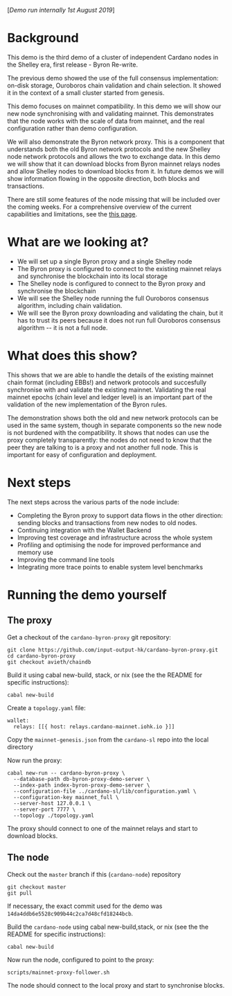 [_Demo run internally 1st August 2019_]

# Background
This demo is the third demo of a cluster of independent Cardano nodes in the Shelley era, first release - Byron Re-write.

The previous demo showed the use of the full consensus implementation: on-disk storage, Ouroboros chain validation  and chain selection. It showed it in the context of a small cluster started from genesis.

This demo focuses on mainnet compatibility. In this demo we will show our new node synchronising with and validating mainnet. This demonstrates that the node works with the scale of data from mainnet, and the real configuration rather than demo configuration.

We will also demonstrate the Byron network proxy. This is a component that understands both the old Byron network protocols and the new Shelley node network protocols and allows the two to exchange data. In this demo we will show that it can download blocks from Byron mainnet relays nodes and allow Shelley nodes to download blocks from it. In future demos we will show information flowing in the opposite direction, both blocks and transactions.

There are still some features of the node missing that will be included over the coming weeks. For a comprehensive overview of the current capabilities and limitations, see the [this page](https://github.com/input-output-hk/cardano-node-wiki/wiki/Cardano-Haskell-Node-Capabilities).

# What are we looking at?

* We will set up a single Byron proxy and a single Shelley node
* The Byron proxy is configured to connect to the existing mainnet relays and synchronise the blockchain into its local storage
* The Shelley node is configured to connect to the Byron proxy and synchronise the blockchain
* We will see the Shelley node running the full Ouroboros consensus algorithm, including chain validation.
* We will see the Byron proxy downloading and validating the chain, but it has to trust its peers because it does not run full Ouroboros consensus algorithm -- it is not a full node.

# What does this show?
This shows that we are able to handle the details of the existing mainnet chain format (including EBBs!) and network protocols and succesfully synchronise with and validate the existing mainnet. Validating the real mainnet epochs (chain level and ledger level) is an important part of the validation of the new implementation of the Byron rules.

The demonstration shows both the old and new network protocols can be used in the same system, though in separate components so the new node is not burdened with the compatibility. It shows that nodes can use the proxy completely transparently: the nodes do not need to know that the peer they are talking to is a proxy and not another full node. This is important for easy of configuration and deployment.

# Next steps
The next steps across the various parts of the node include:
- Completing the Byron proxy to support data flows in the other direction: sending blocks and transactions from new nodes to old nodes.
- Continuing integration with the Wallet Backend
- Improving test coverage and infrastructure across the whole system
- Profiling and optimising the node for improved performance and memory use
- Improving the command line tools
- Integrating more trace points to enable system level benchmarks

# Running the demo yourself

## The proxy

Get a checkout of the `cardano-byron-proxy` git repository:
```
git clone https://github.com/input-output-hk/cardano-byron-proxy.git
cd cardano-byron-proxy
git checkout avieth/chaindb
```
Build it using cabal new-build, stack, or nix (see the the README for specific instructions):
```
cabal new-build
```
Create a `topology.yaml` file:
```
wallet:
  relays: [[{ host: relays.cardano-mainnet.iohk.io }]]
```
Copy the `mainnet-genesis.json` from the `cardano-sl` repo into the local directory

Now run the proxy:
```
cabal new-run -- cardano-byron-proxy \
  --database-path db-byron-proxy-demo-server \
  --index-path index-byron-proxy-demo-server \
  --configuration-file ../cardano-sl/lib/configuration.yaml \
  --configuration-key mainnet_full \ 
  --server-host 127.0.0.1 \
  --server-port 7777 \
  --topology ./topology.yaml
```
The proxy should connect to one of the mainnet relays and start to download blocks.

## The node

Check out the `master` branch if this (`cardano-node`) repository
```
git checkout master
git pull
```
If necessary, the exact commit used for the demo was `14da4ddb6e5528c909b44c2ca7d48cfd18244bcb`.

Build the `cardano-node` using cabal new-build,stack, or nix (see the the README for specific instructions):
```
cabal new-build
```
Now run the node, configured to point to the proxy:
```
scripts/mainnet-proxy-follower.sh
```
The node should connect to the local proxy and start to synchronise blocks.
